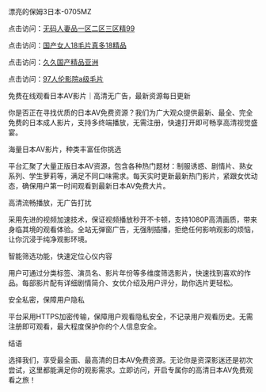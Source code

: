 
漂亮的保姆3日本-0705MZ


点击访问：<a href="https://gfd-5xg.pages.dev//">无码人妻品一区二区三区精99</a>

点击访问：<a href="https://bsdf-5f5.pages.dev/">国产女人18毛片真多18精品</a>

点击访问：<a href="https://gda-c7m.pages.dev/">久久国产精品亚洲</a>

点击访问：<a href="https://fdhf-454.pages.dev/">97人伦影院a级毛片</a>



免费在线观看日本AV影片｜高清无广告，最新资源每日更新

你是否正在寻找优质的日本AV免费资源？我们为广大观众提供最新、最全、完全免费的日本成人影片，支持多终端播放，无需注册，快速打开即可畅享高清视觉盛宴。

海量日本AV影片，种类丰富任你挑选

平台汇聚了大量正版日本AV资源，包含各种热门题材：制服诱惑、剧情片、熟女系列、学生萝莉等，满足不同口味需求。每天实时更新最新热门影片，紧跟女优动态，确保用户第一时间观看到最新日本AV免费大片。

高清流畅播放，无广告打扰

采用先进的视频加速技术，保证视频播放秒开不卡顿，支持1080P高清画质，带来身临其境的观看体验。全站无弹窗广告，无强制插播，拒绝任何影响观影的烦恼，让你沉浸于纯净观影环境。

智能筛选功能，快速定位心仪内容

用户可通过分类标签、演员名、影片年份等多维度筛选影片，快速找到喜欢的作品。每部影片配有详细剧情简介、女优介绍及用户评分，助你选片更轻松。

安全私密，保障用户隐私

平台采用HTTPS加密传输，保障用户观看隐私安全，不记录用户观看历史。无需注册即可观看，最大程度保护你的个人信息安全。

结语

选择我们，享受最全面、最高清的日本AV免费资源。无论你是资深影迷还是初次尝试，这里都能满足你的观影需求。立即访问，开启专属你的高清日本AV免费观看之旅！























<span style="display:none;">[Canonical link]( https://github.com/fir20250705/fir18 ）</span>
